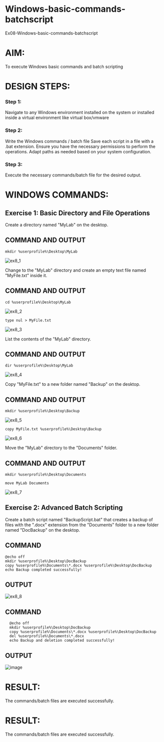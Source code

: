 # Windows-basic-commands-batchscript
Ex08-Windows-basic-commands-batchscript

# AIM:
To execute Windows basic commands and batch scripting

# DESIGN STEPS:

### Step 1:

Navigate to any Windows environment installed on the system or installed inside a virtual environment like virtual box/vmware 

### Step 2:

Write the Windows commands / batch file
Save each script in a file with a .bat extension.
Ensure you have the necessary permissions to perform the operations.
Adapt paths as needed based on your system configuration.
### Step 3:

Execute the necessary commands/batch file for the desired output. 

# WINDOWS COMMANDS:
## Exercise 1: Basic Directory and File Operations
Create a directory named "MyLab" on the desktop.


## COMMAND AND OUTPUT

```
mkdir %userprofile%\Desktop\MyLab
```

![ex8_1](https://github.com/user-attachments/assets/2a74a29c-349c-47e2-9ebc-a844290977f2)


Change to the "MyLab" directory and create an empty text file named "MyFile.txt" inside it.


## COMMAND AND OUTPUT

```
cd %userprofile%\Desktop\MyLab
```
![ex8_2](https://github.com/user-attachments/assets/7ffcaa76-350c-4f41-8e6f-5ca348e720c0)


```
type nul > MyFile.txt
```

![ex8_3](https://github.com/user-attachments/assets/6b96d213-fd30-41ab-a20b-f21d3b4f60f7)


List the contents of the "MyLab" directory.


## COMMAND AND OUTPUT

```
dir %userprofile%\Desktop\MyLab
```

![ex8_4](https://github.com/user-attachments/assets/3d46b18d-ff34-4150-8f2f-129750e157ec)


Copy "MyFile.txt" to a new folder named "Backup" on the desktop.

## COMMAND AND OUTPUT

```
mkdir %userprofile%\Desktop\Backup
```

![ex8_5](https://github.com/user-attachments/assets/edaf0b58-97d1-4360-a59f-618d341c2f4a)


```
copy MyFile.txt %userprofile%\Desktop\Backup
```

![ex8_6](https://github.com/user-attachments/assets/e48ec061-4490-46a2-a025-3d4ef660ccd8)


Move the "MyLab" directory to the "Documents" folder.

## COMMAND AND OUTPUT

```
mkdir %userprofile%\Desktop\Documents
```
```
move MyLab Documents
```

![ex8_7](https://github.com/user-attachments/assets/65a049fa-474f-4ace-b241-14dd73d36696)


## Exercise 2: Advanced Batch Scripting
Create a batch script named "BackupScript.bat" that creates a backup of files with the ".docx" extension from the "Documents" folder to a new folder named "DocBackup" on the desktop.

## COMMAND

```
@echo off
mkdir %userprofile%\Desktop\DocBackup
copy %userprofile%\Documents\*.docx %userprofile%\Desktop\DocBackup
echo Backup completed successfully!
```

## OUTPUT

![ex8_8](https://github.com/user-attachments/assets/2d4f05ac-265c-4d53-bd73-81bad6905d34)


## COMMAND
```
  @echo off
  mkdir %userprofile%\Desktop\DocBackup
  copy %userprofile%\Documents\*.docx %userprofile%\Desktop\DocBackup
  del %userprofile%\Documents\*.docx
  echo Backup and deletion completed successfully!
```
## OUTPUT

![image](https://github.com/user-attachments/assets/bf63b7f0-86ba-40ca-adc3-3711f05eb336)


# RESULT:
The commands/batch files are executed successfully.



# RESULT:
The commands/batch files are executed successfully.

